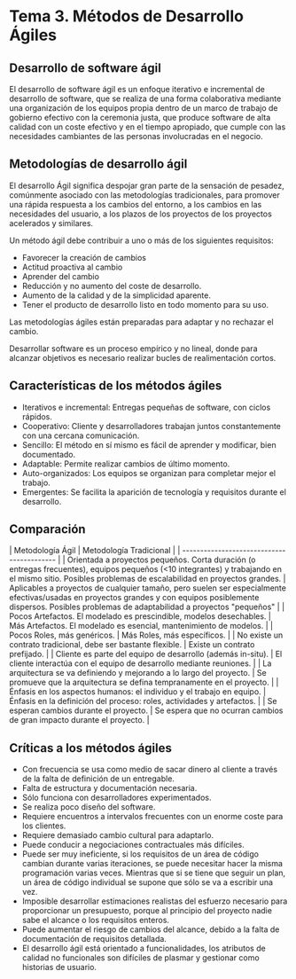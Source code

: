 # Tema 3. Métodos de Desarrollo Ágiles

## Desarrollo de software ágil

El desarrollo de software ágil es un enfoque iterativo e incremental de desarrollo de software, que se realiza de una forma colaborativa mediante una organización de los equipos propia dentro de un marco de trabajo de gobierno efectivo con la ceremonia justa, que produce software de alta calidad con un coste efectivo y en el tiempo apropiado, que cumple con las necesidades cambiantes de las personas involucradas en el negocio.

## Metodologías de desarrollo ágil

El desarrollo Ágil significa despojar gran parte de la sensación de pesadez, comúnmente asociado con las metodologías tradicionales, para promover una rápida respuesta a los cambios del entorno, a los cambios en las necesidades del usuario, a los plazos de los proyectos de los proyectos acelerados y similares.

Un método ágil debe contribuir a uno o más de los siguientes requisitos:
- Favorecer la creación de cambios
- Actitud proactiva al cambio
- Aprender del cambio
- Reducción y no aumento del coste de desarrollo.
- Aumento de la calidad y de la simplicidad aparente.
- Tener el producto de desarrollo listo en todo momento para su uso.

Las metodologías ágiles están preparadas para adaptar y no rechazar el cambio.

Desarrollar software es un proceso empírico y no lineal, donde para alcanzar objetivos es necesario realizar bucles de realimentación cortos.

## Características de los métodos ágiles

- Iterativos e incremental: Entregas pequeñas de software, con ciclos rápidos.
- Cooperativo: Cliente y desarrolladores trabajan juntos constantemente con una cercana comunicación.
- Sencillo: El método en sí mismo es fácil de aprender y modificar, bien documentado.
- Adaptable: Permite realizar cambios de último momento.
- Auto-organizados: Los equipos se organizan para completar mejor el trabajo.
- Emergentes: Se facilita la aparición de tecnología y requisitos durante el desarrollo.

## Comparación

| Metodología Ágil | Metodología Tradicional |
| ------------------------------------------ |
| Orientada a proyectos pequeños. Corta duración (o entregas frecuentes), equipos pequeños (<10 integrantes) y trabajando en el mismo sitio. Posibles problemas de escalabilidad en proyectos grandes. | Aplicables a proyectos de cualquier tamaño, pero suelen ser especialmente efectivas/usadas en proyectos grandes y con equipos posiblemente dispersos. Posibles problemas de adaptabilidad a proyectos "pequeños" |
| Pocos Artefactos. El modelado es prescindible, modelos desechables. | Más Artefactos. El modelado es esencial, mantenimiento de modelos. |
| Pocos Roles, más genéricos. | Más Roles, más específicos. |
| No existe un contrato tradicional, debe ser bastante flexible. | Existe un contrato prefijado. |
| Cliente es parte del equipo de desarrollo (además in-situ). | El cliente interactúa con el equipo de desarrollo mediante reuniones. |
| La arquitectura se va definiendo y mejorando a lo largo del proyecto. | Se promueve que la arquitectura se defina tempranamente en el proyecto. |
| Énfasis en los aspectos humanos: el individuo y el trabajo en equipo. | Énfasis en la definición del proceso: roles, actividades y artefactos. |
| Se esperan cambios durante el proyecto. | Se espera que no ocurran cambios de gran impacto durante el proyecto. |

## Críticas a los métodos ágiles

- Con frecuencia se usa como medio de sacar dinero al cliente a través de la falta de definición de un entregable.
- Falta de estructura y documentación necesaria.
- Sólo funciona con desarrolladores experimentados.
- Se realiza poco diseño del software.
- Requiere encuentros a intervalos frecuentes con un enorme coste para los clientes.
- Requiere demasiado cambio cultural para adaptarlo.
- Puede conducir a negociaciones contractuales más difíciles.
- Puede ser muy ineficiente, si los requisitos de un área de código cambian durante varias iteraciones, se puede necesitar hacer la misma programación varias veces. Mientras que si se tiene que seguir un plan, un área de código individual se supone que sólo se va a escribir una vez.
- Imposible desarrollar estimaciones realistas del esfuerzo necesario para proporcionar un presupuesto, porque al principio del proyecto nadie sabe el alcance o los requisitos enteros.
- Puede aumentar el riesgo de cambios del alcance, debido a la falta de documentación de requisitos detallada.
- El desarrollo ágil está orientado a funcionalidades, los atributos de calidad no funcionales son difíciles de plasmar y gestionar como historias de usuario.
